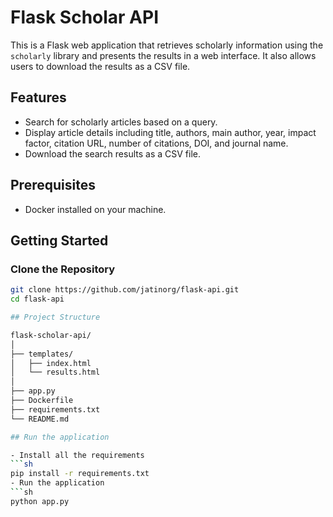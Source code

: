 # Flask Scholar API

This is a Flask web application that retrieves scholarly information using the `scholarly` library and presents the results in a web interface. It also allows users to download the results as a CSV file.

## Features

- Search for scholarly articles based on a query.
- Display article details including title, authors, main author, year, impact factor, citation URL, number of citations, DOI, and journal name.
- Download the search results as a CSV file.

## Prerequisites

- Docker installed on your machine.

## Getting Started

### Clone the Repository

```sh
git clone https://github.com/jatinorg/flask-api.git
cd flask-api

## Project Structure

flask-scholar-api/
│
├── templates/
│   ├── index.html
│   └── results.html
│
├── app.py
├── Dockerfile
├── requirements.txt
└── README.md

## Run the application

- Install all the requirements
```sh 
pip install -r requirements.txt
- Run the application
```sh
python app.py

